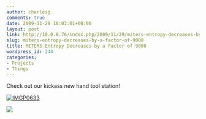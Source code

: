 ```yaml
---
author: charlesg
comments: true
date: 2009-11-29 18:03:01+00:00
layout: post
link: http://10.0.0.76/index.php/2009/11/29/miters-entropy-decreases-by-a-factor-of-9000/
slug: miters-entropy-decreases-by-a-factor-of-9000
title: MITERS Entropy Decreases by a Factor of 9000
wordpress_id: 244
categories:
- Projects
- Things
---
```


Check out our kickass new hand tool station!


[![IMGP0633](http://miters.mit.edu/wp-content/uploads/2012/10/IMGP0633.jpg)](http://lh6.ggpht.com/-xDr10ueWL_I/Sv9_0yYnfZI/AAAAAAAARIU/llpN2x523TI/IMGP0633.JPG)




[![](http://miters.mit.edu/blog/wp-content/uploads/IMGP0642.jpg)](http://lh4.ggpht.com/-IUFMmWFbpG4/Sv9-sQ-fCLI/AAAAAAAARH0/xVfCQwuUHl0/IMGP0642.JPG)
